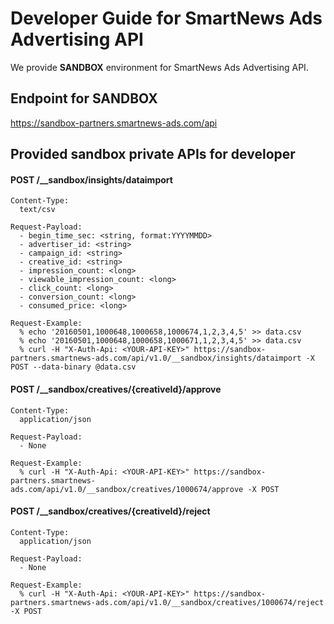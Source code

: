 # Developer Guide for SmartNews Ads Advertising API

We provide **SANDBOX** environment for SmartNews Ads Advertising API.

## Endpoint for SANDBOX

https://sandbox-partners.smartnews-ads.com/api


## Provided sandbox private APIs for developer

#### POST /\__sandbox/insights/dataimport

```
Content-Type:
  text/csv

Request-Payload:
  - begin_time_sec: <string, format:YYYYMMDD>
  - advertiser_id: <string>
  - campaign_id: <string>
  - creative_id: <string>
  - impression_count: <long>
  - viewable_impression_count: <long>
  - click_count: <long>
  - conversion_count: <long>
  - consumed_price: <long>

Request-Example:
  % echo '20160501,1000648,1000658,1000674,1,2,3,4,5' >> data.csv
  % echo '20160501,1000648,1000658,1000671,1,2,3,4,5' >> data.csv
  % curl -H "X-Auth-Api: <YOUR-API-KEY>" https://sandbox-partners.smartnews-ads.com/api/v1.0/__sandbox/insights/dataimport -X POST --data-binary @data.csv
```

#### POST /\__sandbox/creatives/{creativeId}/approve

```
Content-Type:
  application/json

Request-Payload:
  - None

Request-Example:
  % curl -H "X-Auth-Api: <YOUR-API-KEY>" https://sandbox-partners.smartnews-ads.com/api/v1.0/__sandbox/creatives/1000674/approve -X POST
```

#### POST /\__sandbox/creatives/{creativeId}/reject

```
Content-Type:
  application/json

Request-Payload:
  - None

Request-Example:
  % curl -H "X-Auth-Api: <YOUR-API-KEY>" https://sandbox-partners.smartnews-ads.com/api/v1.0/__sandbox/creatives/1000674/reject -X POST
```
